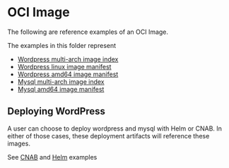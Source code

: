 # OCI Image

The following are reference examples of an OCI Image.

The examples in this folder represent

- [Wordpress multi-arch image index](./wordpress-index.json)
- [Wordpress linux image manifest](./wordpress-manifest-linux.json)
- [Wordpress amd64 image manifest](./wordpress-manifest-amd64.json)
- [Mysql multi-arch image index](./mysql-index.json)
- [Mysql amd64 image manifest](./mysql-manifest-amd64.json)

## Deploying WordPress

A user can choose to deploy wordpress and mysql with Helm or CNAB. In either of those cases, these deployment artifacts will reference these images. 

See [CNAB](../cnab/readme.md) and [Helm](../helm/readme.md) examples